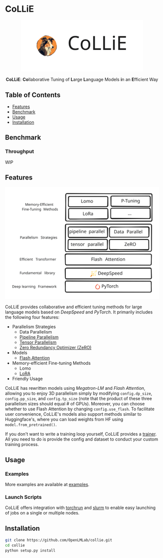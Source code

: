 # CoLLiE
<div align="center">
 <img src="docs/assets/images/collie_icon.svg" width="400px">

**CoLLiE**: **Co**llaborative Tuning of **L**arge **L**anguage Models **i**n an **E**fficient Way

</div>

## Table of Contents
- [Features](#features)
- [Benchmark](#benchmark)
- [Usage](#usage)
- [Installation](#installation)

## Benchmark
### Throughput
WIP

## Features
<div align="center">
    <img src="docs/assets/images/features.svg" width="800px">
</div>

CoLLiE provides collaborative and efficient tuning methods for large language models based on *DeepSpeed* and *PyTorch*. 
It primarily includes the following four features:
- Parallelism Strategies
  - Data Parallelism
  - [Pipeline Parallelism](https://arxiv.org/pdf/1811.06965.pdf)
  - [Tensor Parallelism](https://github.com/NVIDIA/Megatron-LM)
  - [Zero Redundancy Optimizer (ZeRO)](https://arxiv.org/pdf/1910.02054.pdf)
- Models
  - [Flash Attention](https://github.com/HazyResearch/flash-attention)
- Memory-efficient Fine-tuning Methods
  - Lomo
  - [LoRA](https://arxiv.org/pdf/2106.09685.pdf)
- Friendly Usage

CoLLiE has rewritten models using *Megatron-LM* and *Flash Attention*, allowing you to enjoy 3D parallelism simply 
by modifying ```config.dp_size```, ```config.pp_size```, and ```config.tp_size``` (note that the product of these three parallelism sizes should equal # of GPUs). 
Moreover, you can choose whether to use Flash Attention by changing ``config.use_flash``. 
To facilitate user convenience, CoLLiE's models also support methods similar to Huggingface's, where you can load weights from HF using ```model.from_pretrained()```.

If you don't want to write a training loop yourself, CoLLiE provides a [trainer](collie/trainer/trainer.py).
All you need to do is provide the config and dataset to conduct your custom training process.

## Usage

### Examples
More examples are available at [examples](examples).

### Launch Scripts
CoLLiE offers integration with [torchrun](https://pytorch.org/docs/stable/elastic/run.html) and [slurm](https://github.com/SchedMD/slurm) to enable easy launching of jobs on a single or multiple nodes.

## Installation
```bash
git clone https://github.com/OpenLMLab/collie.git
cd collie
python setup.py install
```
